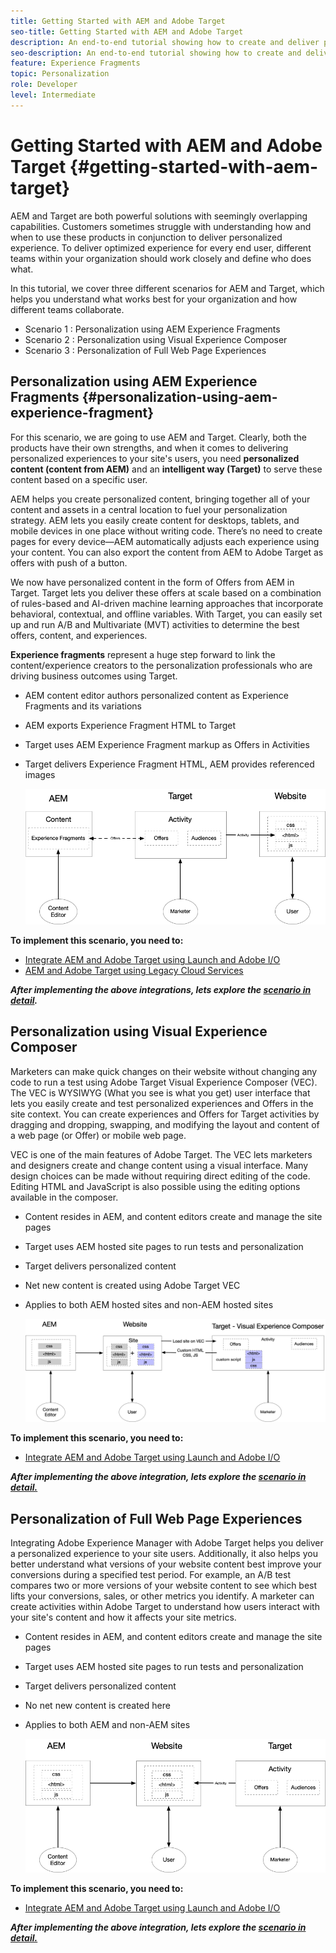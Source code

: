 ```yaml
---
title: Getting Started with AEM and Adobe Target
seo-title: Getting Started with AEM and Adobe Target
description: An end-to-end tutorial showing how to create and deliver personalized experiences using Adobe Experience Manager and Adobe Target. In this tutorial, you will also learn about different personas involved in the end to end process and how they collaborate with each other
seo-description: An end-to-end tutorial showing how to create and deliver personalized experience using Adobe Experience Manager and Adobe Target. In this tutorial, you will also learn about different personas involved in the end to end process and how they collaborate with each other
feature: Experience Fragments
topic: Personalization
role: Developer
level: Intermediate
---
```


# Getting Started with AEM and Adobe Target {#getting-started-with-aem-target}

AEM and Target are both powerful solutions with seemingly overlapping capabilities. Customers sometimes struggle with understanding how and when to use these products in conjunction to deliver personalized experience. To deliver optimized experience for every end user, different teams within your organization should work closely and define who does what.

In this tutorial, we cover three different scenarios for AEM and Target, which helps you understand what works best for your organization and how different teams collaborate.

* Scenario 1 : Personalization using AEM Experience Fragments
* Scenario 2 : Personalization using Visual Experience Composer
* Scenario 3 : Personalization of Full Web Page Experiences

## Personalization using AEM Experience Fragments {#personalization-using-aem-experience-fragment}

For this scenario, we are going to use AEM and Target. Clearly, both the products have their own strengths, and when it comes to delivering personalized experiences to your site's users, you need **personalized content (content from AEM)** and an **intelligent way (Target)** to serve these content based on a specific user.

AEM helps you create personalized content, bringing together all of your content and assets in a central location to fuel your personalization strategy. AEM lets you easily create content for desktops, tablets, and mobile devices in one place without writing code. There’s no need to create pages for every device—AEM automatically adjusts each experience using your content. You can also export the content from AEM to Adobe Target as offers with push of a button.

We now have personalized content in the form of Offers from AEM in Target. Target lets you deliver these offers at scale based on a combination of rules-based and AI-driven machine learning approaches that incorporate behavioral, contextual, and offline variables.  With Target, you can easily set up and run A/B and Multivariate (MVT) activities to determine the best offers, content, and experiences.

**Experience fragments** represent a huge step forward to link the content/experience creators to the personalization professionals who are driving business outcomes using Target.

* AEM content editor authors personalized content as Experience Fragments and its variations
* AEM exports Experience Fragment HTML to Target​
* Target​ uses AEM Experience Fragment markup as Offers in Activities
* Target delivers Experience Fragment HTML, AEM provides referenced images

    ![Personalization using Experience Fragments diagram](assets/personalization-use-case-1/use-case-1-diagram.png)

**To implement this scenario, you need to:**

* [Integrate AEM and Adobe Target using Launch and Adobe I/O](./implementation.md#integrating-aem-target-options)
* [AEM and Adobe Target using Legacy Cloud Services](./implementation.md#integrating-aem-target-options)

***After implementing the above integrations, lets explore the [scenario in detail](./personalization-use-case-1.md).***

## Personalization using Visual Experience Composer

Marketers can make quick changes on their website without changing any code to run a test using Adobe Target Visual Experience Composer (VEC). The VEC is WYSIWYG (What you see is what you get) user interface that lets you easily create and test personalized experiences and Offers in the site context. You can create experiences and Offers for Target activities by dragging and dropping, swapping, and modifying the layout and content of a web page (or Offer) or mobile web page.

VEC is one of the main features of Adobe Target. The VEC lets marketers and designers create and change content using a visual interface. Many design choices can be made without requiring direct editing of the code. Editing HTML and JavaScript is also possible using the editing options available in the composer.

* Content resides in AEM, and content editors create and manage the site pages
* Target uses AEM hosted site pages to run tests and personalization
* Target delivers personalized content
* Net new content is created using Adobe Target VEC
* Applies to both AEM hosted sites and non-AEM hosted sites

    ![Personalization using Visual Experience Composer diagram](assets/personalization-use-case-3/use-case-diagram-3.png)

**To implement this scenario, you need to:**

* [Integrate AEM and Adobe Target using Launch and Adobe I/O](./implementation.md#integrating-aem-target-options)

***After implementing the above integration, lets explore the [scenario in detail.](./personalization-use-case-3.md)***

## Personalization of Full Web Page Experiences

Integrating Adobe Experience Manager with Adobe Target helps you deliver a personalized experience to your site users. Additionally, it also helps you better understand what versions of your website content best improve your conversions during a specified test period. For example, an A/B test compares two or more versions of your website content to see which best lifts your conversions, sales, or other metrics you identify. A marketer can create activities within Adobe Target to understand how users interact with your site's content and how it affects your site metrics.

* Content resides in AEM, and content editors create and manage the site pages
* Target uses AEM hosted site pages to run tests and personalization
* Target delivers personalized content
* No net new content is created here
* Applies to both AEM and non-AEM sites

    ![diagram](assets/personalization-use-case-2/use-case-2-diagram.png)

**To implement this scenario, you need to:**

* [Integrate AEM and Adobe Target using Launch and Adobe I/O](./implementation.md#integrating-aem-target-options)

***After implementing the above integration, lets explore the [scenario in detail.](./personalization-use-case-2.md)***
